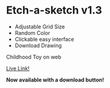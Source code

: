 # Etch-a-sketch v1.3

* Adjustable Grid Size
* Random Color
* Clickable easy interface
* Download Drawing

Childhood Toy on web

[Live Link!](https://raurosaur.github.io/etch-a-sketch)

**Now available with a download button!**